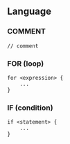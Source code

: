 ## Language

### COMMENT

```
// comment
```

### FOR (loop)

```
for <expression> {
	...
}
```

### IF (condition)

```
if <statement> {
	...
}
```
